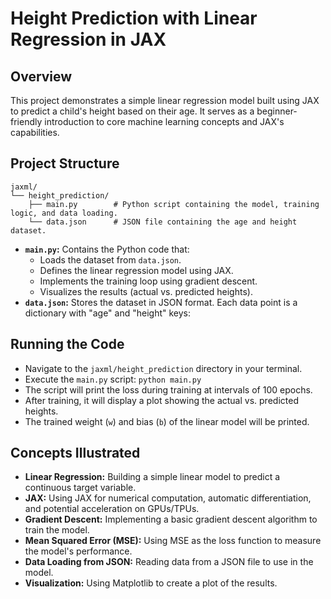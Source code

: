 # Height Prediction with Linear Regression in JAX

## Overview

This project demonstrates a simple linear regression model built using JAX to predict a child's height based on their age. It serves as a beginner-friendly introduction to core machine learning concepts and JAX's capabilities.

## Project Structure

```
jaxml/
└── height_prediction/
    ├── main.py        # Python script containing the model, training logic, and data loading.
    └── data.json      # JSON file containing the age and height dataset.
```

- **`main.py`:** Contains the Python code that:
  - Loads the dataset from `data.json`.
  - Defines the linear regression model using JAX.
  - Implements the training loop using gradient descent.
  - Visualizes the results (actual vs. predicted heights).
- **`data.json`:** Stores the dataset in JSON format. Each data point is a dictionary with "age" and "height" keys:

## Running the Code

- Navigate to the `jaxml/height_prediction` directory in your terminal.
- Execute the `main.py` script: `python main.py`
- The script will print the loss during training at intervals of 100 epochs.
- After training, it will display a plot showing the actual vs. predicted heights.
- The trained weight (`w`) and bias (`b`) of the linear model will be printed.

## Concepts Illustrated

- **Linear Regression:** Building a simple linear model to predict a continuous target variable.
- **JAX:** Using JAX for numerical computation, automatic differentiation, and potential acceleration on GPUs/TPUs.
- **Gradient Descent:** Implementing a basic gradient descent algorithm to train the model.
- **Mean Squared Error (MSE):** Using MSE as the loss function to measure the model's performance.
- **Data Loading from JSON:** Reading data from a JSON file to use in the model.
- **Visualization:** Using Matplotlib to create a plot of the results.
